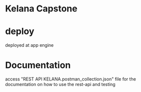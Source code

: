 # Kelana Capstone 

<h1>deploy</h1>
<p>deployed at app engine</p>

<h1>Documentation</h1>
<p>access "REST API KELANA.postman_collection.json" file for the documentation on how to use the rest-api and testing</p>
